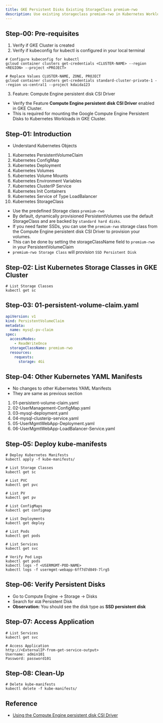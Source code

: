 ```yaml
---
title: GKE Persistent Disks Existing StorageClass premium-rwo
description: Use existing storageclass premium-rwo in Kubernetes Workloads
---
```


## Step-00: Pre-requisites
1. Verify if GKE Cluster is created
2. Verify if kubeconfig for kubectl is configured in your local terminal
```t
# Configure kubeconfig for kubectl
gcloud container clusters get-credentials <CLUSTER-NAME> --region <REGION> --project <PROJECT>

# Replace Values CLUSTER-NAME, ZONE, PROJECT
gcloud container clusters get-credentials standard-cluster-private-1 --region us-central1 --project kdaida123
```
3. Feature: Compute Engine persistent disk CSI Driver
  - Verify the Feature **Compute Engine persistent disk CSI Driver** enabled in GKE Cluster. 
  - This is required for mounting the Google Compute Engine Persistent Disks to Kubernetes Workloads in GKE Cluster.

## Step-01: Introduction
- Understand Kubernetes Objects
01. Kubernetes PersistentVolumeClaim
02. Kubernetes ConfigMap
03. Kubernetes Deployment
04. Kubernetes Volumes
05. Kubernetes Volume Mounts
06. Kubernetes Environment Variables
07. Kubernetes ClusterIP Service
08. Kubernetes Init Containers
09. Kubernetes Service of Type LoadBalancer
10. Kubernetes StorageClass 

- Use the predefined Storage class `premium-rwo`
- By default, dynamically provisioned PersistentVolumes use the default StorageClass and are backed by `standard hard disks`. 
- If you need faster SSDs, you can use the `premium-rwo` storage class from the Compute Engine persistent disk CSI Driver to provision your volumes. 
- This can be done by setting the storageClassName field to `premium-rwo` in your PersistentVolumeClaim 
- `premium-rwo Storage Class` will provision `SSD Persistent Disk`

## Step-02: List Kubernetes Storage Classes in GKE Cluster
```t
# List Storage Classes
kubectl get sc
```

## Step-03: 01-persistent-volume-claim.yaml
```yaml
apiVersion: v1
kind: PersistentVolumeClaim
metadata:
  name: mysql-pv-claim
spec: 
  accessModes:
    - ReadWriteOnce
  storageClassName: premium-rwo 
  resources: 
    requests:
      storage: 4Gi
```

## Step-04: Other Kubernetes YAML Manifests
- No changes to other Kubernetes YAML Manifests
- They are same as previous section
1. 01-persistent-volume-claim.yaml
2. 02-UserManagement-ConfigMap.yaml
3. 03-mysql-deployment.yaml
4. 04-mysql-clusterip-service.yaml
5. 05-UserMgmtWebApp-Deployment.yaml
6. 06-UserMgmtWebApp-LoadBalancer-Service.yaml

## Step-05: Deploy kube-manifests
```t
# Deploy Kubernetes Manifests
kubectl apply -f kube-manifests/

# List Storage Classes
kubectl get sc

# List PVC
kubectl get pvc

# List PV
kubectl get pv

# List ConfigMaps
kubectl get configmap

# List Deployments
kubectl get deploy

# List Pods
kubectl get pods

# List Services
kubectl get svc

# Verify Pod Logs
kubectl get pods
kubectl logs -f <USERMGMT-POD-NAME>
kubectl logs -f usermgmt-webapp-6ff7d7d849-7lrg5
```

## Step-06: Verify Persistent Disks
- Go to Compute Engine -> Storage -> Disks
- Search for `4GB` Persistent Disk
- **Observation:** You should see the disk type as **SSD persistent disk**


## Step-07: Access Application
```t
# List Services
kubectl get svc

# Access Application
http://<ExternalIP-from-get-service-output>
Username: admin101
Password: password101
```

## Step-08: Clean-Up
```t
# Delete kube-manifests
kubectl delete -f kube-manifests/
```

## Reference
- [Using the Compute Engine persistent disk CSI Driver](https://cloud.google.com/kubernetes-engine/docs/how-to/persistent-volumes/gce-pd-csi-driver)
